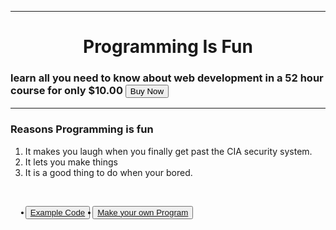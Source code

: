 
<html>
  <head>
    <meta charset="utf-8">
    <title>hello</title>
  </head>
    <hr>
  <body>
    <center>
    <h1>Programming Is Fun</h1>
    </center>
    <h3>learn all you need to know about web development in a 52 hour course for only $10.00 <button                onclick="window.location.href='https://www.udemy.com/course/the-complete-web-development-bootcamp/'">Buy Now</button>
    <hr>
    <h3>Reasons Programming is fun</h3>
    <ol>
      <li>It makes you laugh when you finally get past the CIA security system. </li>
      <li>It lets you make things</li>
      <li>It is a good thing to do when your bored. </li>
    </ol>
    <br>
    <ul>
      <button><li><a href="Example Puns.html">Example Code</a></li></button>
      <button><li><a href="Make your own Pun.html">Make your own Program</a></button></li>
    </ul>
  </body>
</html>
